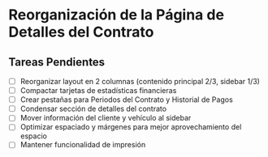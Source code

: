 # Reorganización de la Página de Detalles del Contrato

## Tareas Pendientes
- [ ] Reorganizar layout en 2 columnas (contenido principal 2/3, sidebar 1/3)
- [ ] Compactar tarjetas de estadísticas financieras
- [ ] Crear pestañas para Periodos del Contrato y Historial de Pagos
- [ ] Condensar sección de detalles del contrato
- [ ] Mover información del cliente y vehículo al sidebar
- [ ] Optimizar espaciado y márgenes para mejor aprovechamiento del espacio
- [ ] Mantener funcionalidad de impresión
